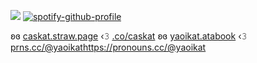 ![](https://i.pinimg.com/736x/d1/33/a6/d133a69b7ba362409c56089f31feeb61.jpg)
[![spotify-github-profile](https://spotify-github-profile.kittinanx.com/api/view?uid=lpmqz3bufqngt56rz8g8mtxxc&cover_image=true&theme=novatorem&show_offline=false&background_color=121212&interchange=false)](https://github.com/kittinan/spotify-github-profile)

ʚɞ [caskat.straw.page](https://caskat.straw.page/)
‹𝟹 [.co/caskat](https://rentry.co/caskat)
ʚɞ [yaoikat.atabook](https://yaoikat.atabook.org/)
‹𝟹 [prns.cc/@yaoikat]()https://pronouns.cc/@yaoikat
